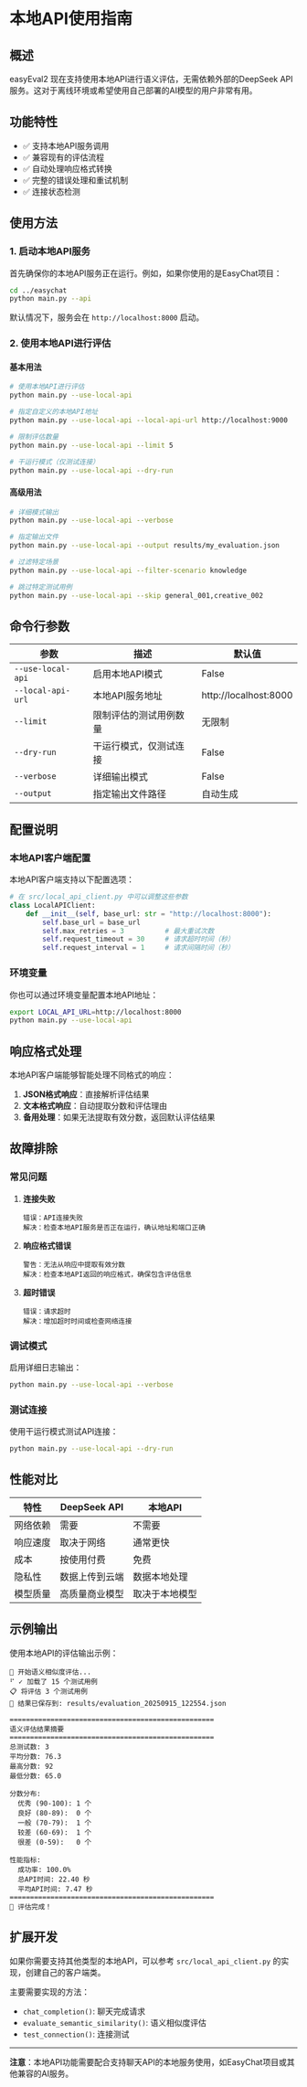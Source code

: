# 本地API使用指南

## 概述

easyEval2 现在支持使用本地API进行语义评估，无需依赖外部的DeepSeek API服务。这对于离线环境或希望使用自己部署的AI模型的用户非常有用。

## 功能特性

- ✅ 支持本地API服务调用
- ✅ 兼容现有的评估流程
- ✅ 自动处理响应格式转换
- ✅ 完整的错误处理和重试机制
- ✅ 连接状态检测

## 使用方法

### 1. 启动本地API服务

首先确保你的本地API服务正在运行。例如，如果你使用的是EasyChat项目：

```bash
cd ../easychat
python main.py --api
```

默认情况下，服务会在 `http://localhost:8000` 启动。

### 2. 使用本地API进行评估

#### 基本用法

```bash
# 使用本地API进行评估
python main.py --use-local-api

# 指定自定义的本地API地址
python main.py --use-local-api --local-api-url http://localhost:9000

# 限制评估数量
python main.py --use-local-api --limit 5

# 干运行模式（仅测试连接）
python main.py --use-local-api --dry-run
```

#### 高级用法

```bash
# 详细模式输出
python main.py --use-local-api --verbose

# 指定输出文件
python main.py --use-local-api --output results/my_evaluation.json

# 过滤特定场景
python main.py --use-local-api --filter-scenario knowledge

# 跳过特定测试用例
python main.py --use-local-api --skip general_001,creative_002
```

## 命令行参数

| 参数 | 描述 | 默认值 |
|------|------|--------|
| `--use-local-api` | 启用本地API模式 | False |
| `--local-api-url` | 本地API服务地址 | http://localhost:8000 |
| `--limit` | 限制评估的测试用例数量 | 无限制 |
| `--dry-run` | 干运行模式，仅测试连接 | False |
| `--verbose` | 详细输出模式 | False |
| `--output` | 指定输出文件路径 | 自动生成 |

## 配置说明

### 本地API客户端配置

本地API客户端支持以下配置选项：

```python
# 在 src/local_api_client.py 中可以调整这些参数
class LocalAPIClient:
    def __init__(self, base_url: str = "http://localhost:8000"):
        self.base_url = base_url
        self.max_retries = 3          # 最大重试次数
        self.request_timeout = 30     # 请求超时时间（秒）
        self.request_interval = 1     # 请求间隔时间（秒）
```

### 环境变量

你也可以通过环境变量配置本地API地址：

```bash
export LOCAL_API_URL=http://localhost:8000
python main.py --use-local-api
```

## 响应格式处理

本地API客户端能够智能处理不同格式的响应：

1. **JSON格式响应**：直接解析评估结果
2. **文本格式响应**：自动提取分数和评估理由
3. **备用处理**：如果无法提取有效分数，返回默认评估结果

## 故障排除

### 常见问题

1. **连接失败**
   ```
   错误：API连接失败
   解决：检查本地API服务是否正在运行，确认地址和端口正确
   ```

2. **响应格式错误**
   ```
   警告：无法从响应中提取有效分数
   解决：检查本地API返回的响应格式，确保包含评估信息
   ```

3. **超时错误**
   ```
   错误：请求超时
   解决：增加超时时间或检查网络连接
   ```

### 调试模式

启用详细日志输出：

```bash
python main.py --use-local-api --verbose
```

### 测试连接

使用干运行模式测试API连接：

```bash
python main.py --use-local-api --dry-run
```

## 性能对比

| 特性 | DeepSeek API | 本地API |
|------|-------------|----------|
| 网络依赖 | 需要 | 不需要 |
| 响应速度 | 取决于网络 | 通常更快 |
| 成本 | 按使用付费 | 免费 |
| 隐私性 | 数据上传到云端 | 数据本地处理 |
| 模型质量 | 高质量商业模型 | 取决于本地模型 |

## 示例输出

使用本地API的评估输出示例：

```
🚀 开始语义相似度评估...
⠋ ✓ 加载了 15 个测试用例
📋 将评估 3 个测试用例
💾 结果已保存到: results/evaluation_20250915_122554.json

==================================================
语义评估结果摘要
==================================================
总测试数: 3
平均分数: 76.3
最高分数: 92
最低分数: 65.0

分数分布:
  优秀 (90-100): 1 个
  良好 (80-89):  0 个
  一般 (70-79):  1 个
  较差 (60-69):  1 个
  很差 (0-59):   0 个

性能指标:
  成功率: 100.0%
  总API时间: 22.40 秒
  平均API时间: 7.47 秒
==================================================
🎉 评估完成！
```

## 扩展开发

如果你需要支持其他类型的本地API，可以参考 `src/local_api_client.py` 的实现，创建自己的客户端类。

主要需要实现的方法：
- `chat_completion()`: 聊天完成请求
- `evaluate_semantic_similarity()`: 语义相似度评估
- `test_connection()`: 连接测试

---

**注意**：本地API功能需要配合支持聊天API的本地服务使用，如EasyChat项目或其他兼容的AI服务。